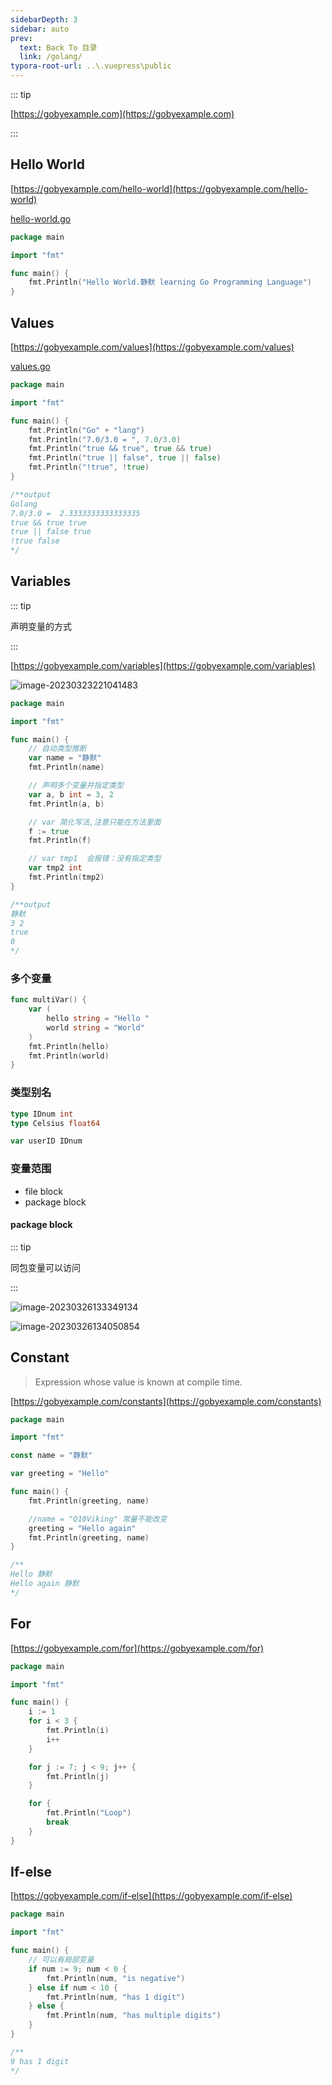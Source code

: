 ```yaml
---
sidebarDepth: 3
sidebar: auto
prev:
  text: Back To 目录
  link: /golang/
typora-root-url: ..\.vuepress\public
---
```


::: tip

[https://gobyexample.com](https://gobyexample.com)

:::

## Hello World

[https://gobyexample.com/hello-world](https://gobyexample.com/hello-world)

[hello-world.go](https://github.com/Q10Viking/Learn-golang/blob/main/basic/01%20hello%20world/hello-world.go)

```go
package main

import "fmt"

func main() {
	fmt.Println("Hello World.静默 learning Go Programming Language")
}
```



## Values

[https://gobyexample.com/values](https://gobyexample.com/values)

[values.go](https://github.com/Q10Viking/Learn-golang/blob/main/basic/02%20values/values.go)

```go
package main

import "fmt"

func main() {
	fmt.Println("Go" + "lang")
	fmt.Println("7.0/3.0 = ", 7.0/3.0)
	fmt.Println("true && true", true && true)
	fmt.Println("true || false", true || false)
	fmt.Println("!true", !true)
}

/**output
Golang
7.0/3.0 =  2.3333333333333335
true && true true
true || false true
!true false
*/

```





## Variables

::: tip

声明变量的方式

:::

[https://gobyexample.com/variables](https://gobyexample.com/variables)

![image-20230323221041483](/images/golang/image-20230323221041483.png)

```go
package main

import "fmt"

func main() {
	// 自动类型推断
	var name = "静默"
	fmt.Println(name)

	// 声明多个变量并指定类型
	var a, b int = 3, 2
	fmt.Println(a, b)

	// var 简化写法,注意只能在方法里面
	f := true
	fmt.Println(f)

	// var tmp1  会报错：没有指定类型
	var tmp2 int
	fmt.Println(tmp2)
}

/**output
静默
3 2
true
0
*/

```

### 多个变量

```go
func multiVar() {
	var (
		hello string = "Hello "
		world string = "World"
	)
	fmt.Println(hello)
	fmt.Println(world)
}
```

### 类型别名

```go
type IDnum int
type Celsius float64

var userID IDnum
```

### 变量范围

- file block
- package block

#### package block

::: tip

同包变量可以访问

:::

![image-20230326133349134](/images/golang/image-20230326133349134.png)

![image-20230326134050854](/images/golang/image-20230326134050854.png)





## Constant

> Expression whose value is known at compile time.

[https://gobyexample.com/constants](https://gobyexample.com/constants)

```go
package main

import "fmt"

const name = "静默"

var greeting = "Hello"

func main() {
	fmt.Println(greeting, name)

	//name = "Q10Viking" 常量不能改变
	greeting = "Hello again"
	fmt.Println(greeting, name)
}

/**
Hello 静默
Hello again 静默
*/

```



## For

[https://gobyexample.com/for](https://gobyexample.com/for)

```go
package main

import "fmt"

func main() {
	i := 1
	for i < 3 {
		fmt.Println(i)
		i++
	}

	for j := 7; j < 9; j++ {
		fmt.Println(j)
	}

	for {
		fmt.Println("Loop")
		break
	}
}

```



## If-else

[https://gobyexample.com/if-else](https://gobyexample.com/if-else)

```go
package main

import "fmt"

func main() {
    // 可以有局部变量
	if num := 9; num < 0 {
		fmt.Println(num, "is negative")
	} else if num < 10 {
		fmt.Println(num, "has 1 digit")
	} else {
		fmt.Println(num, "has multiple digits")
	}
}

/**
9 has 1 digit
*/

```



